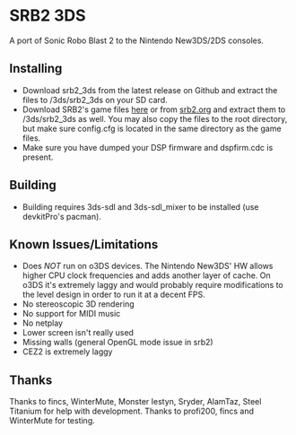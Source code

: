 
# SRB2 3DS
A port of Sonic Robo Blast 2 to the Nintendo New3DS/2DS consoles.

## Installing
* Download srb2_3ds from the latest release on Github and extract the files to /3ds/srb2_3ds on your SD card.
* Download SRB2's game files [here](https://downloads.devkitpro.org/srb2_data.zip) or from [srb2.org](http://www.srb2.org/) and extract them to /3ds/srb2_3ds as well.
	You may also copy the files to the root directory, but make sure config.cfg is located in the same directory as the game files.
* Make sure you have dumped your DSP firmware and dspfirm.cdc is present.

## Building
* Building requires 3ds-sdl and 3ds-sdl_mixer to be installed (use devkitPro's pacman).

## Known Issues/Limitations
* Does *NOT* run on o3DS devices. The Nintendo New3DS' HW allows higher CPU clock frequencies and adds another layer of cache.
	On o3DS it's extremely laggy and would probably require modifications to the level design in order to run it at a decent FPS.
* No stereoscopic 3D rendering
* No support for MIDI music
* No netplay
* Lower screen isn't really used
* Missing walls (general OpenGL mode issue in srb2)
* CEZ2 is extremely laggy

## Thanks
Thanks to fincs, WinterMute, Monster Iestyn, Sryder, AlamTaz, Steel Titanium for help with development.
Thanks to profi200, fincs and WinterMute for testing.
